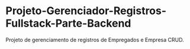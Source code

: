 # Projeto-Gerenciador-Registros-Fullstack-Parte-Backend
Projeto de gerenciamento de registros de Empregados e Empresa CRUD.
